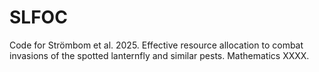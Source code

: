 # SLFOC
Code for Strömbom et al. 2025. Effective resource allocation to combat invasions of the spotted lanternfly and similar pests. Mathematics XXXX.

